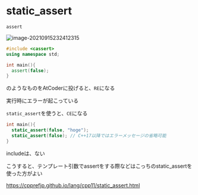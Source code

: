 # static_assert



`assert`

![image-20210915232412315](C:\Users\matum\AppData\Roaming\Typora\typora-user-images\image-20210915232412315.png)

```cpp
#include <cassert>
using namespace std;

int main(){
  assert(false);
}
```

のようなものをAtCoderに投げると、`RE`になる

実行時にエラーが起こっている





`static_assert`を使うと、`CE`になる

```cpp
int main(){
  static_assert(false, "hoge");
  static_assert(false); // C++17以降ではエラーメッセージの省略可能
}
```

includeは、ない



こうすると、テンプレート引数でassertをする際などはこっちのstatic_assertを使った方がよい



https://cpprefjp.github.io/lang/cpp11/static_assert.html